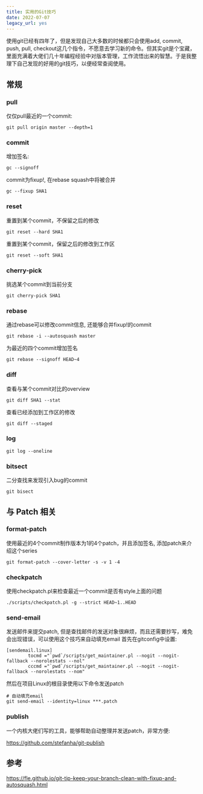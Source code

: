 ```yaml
---
title: 实用的Git技巧
date: 2022-07-07
legacy_url: yes
---
```


使用git已经有四年了，但是发现自己大多数的时候都只会使用add, commit, push, pull, checkout这几个指令，不愿意去学习新的命令。但其实git是个宝藏，里面充满着大佬们几十年编程经验中对版本管理，工作流悟出来的智慧。于是我整理下自己发现的好用的git技巧，以便经常查阅使用。

## 常规

### pull

仅仅pull最近的一个commit:
```
git pull origin master --depth=1
```

### commit

增加签名:

```
gc --signoff
```

commit为fixup!, 在rebase squash中将被合并

```
gc --fixup SHA1
```

### reset

重置到某个commit，不保留之后的修改
```
git reset --hard SHA1
```

重置到某个commit，保留之后的修改到工作区
```
git reset --soft SHA1
```

### cherry-pick

挑选某个commit到当前分支

```
git cherry-pick SHA1
```

### rebase

通过rebase可以修改commit信息, 还能够合并fixup!的commit
```
git rebase -i --autosquash master
```

为最近的四个commit增加签名
```
git rebase --signoff HEAD~4
```

### diff

查看与某个commit对比的overview
```
git diff SHA1 --stat
```

查看已经添加到工作区的修改
```
git diff --staged
```

### log

```
git log --oneline
```

### bitsect

二分查找来发现引入bug的commit
```
git bisect
```

## 与 Patch 相关 

### format-patch

使用最近的4个commit制作版本为1的4个patch，并且添加签名, 添加patch来介绍这个series
```
git format-patch --cover-letter -s -v 1 -4
```

### checkpatch

使用checkpatch.pl来检查最近一个commit是否有style上面的问题
```
./scripts/checkpatch.pl -g --strict HEAD~1..HEAD
```

### send-email

发送邮件来提交patch, 但是查找邮件的发送对象很麻烦，而且还需要抄写，难免会出现错误，可以使用这个技巧来自动填充email
首先在gitconfig中设置:
```
[sendemail.linux]
        tocmd ="`pwd`/scripts/get_maintainer.pl --nogit --nogit-fallback --norolestats --nol"
        cccmd ="`pwd`/scripts/get_maintainer.pl --nogit --nogit-fallback --norolestats --nom"
```

然后在项目Linux的根目录使用以下命令发送patch
```
# 自动填充email
git send-email --identity=linux ***.patch
```

### publish

一个内核大佬们写的工具，能够帮助自动整理并发送patch，非常方便:

https://github.com/stefanha/git-publish

## 参考

https://fle.github.io/git-tip-keep-your-branch-clean-with-fixup-and-autosquash.html
